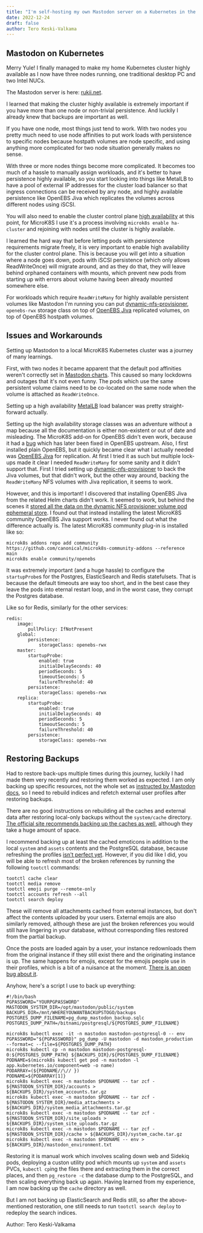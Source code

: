 ```yaml
---
title: "I'm self-hosting my own Mastodon server on a Kubernetes in the home network"
date: 2022-12-24
draft: false
author: Tero Keski-Valkama
---
```


## Mastodon on Kubernetes

Merry Yule! I finally managed to make my home Kubernetes cluster highly available as I now have three nodes running, one traditional desktop PC and two Intel NUCs.

The Mastodon server is here: [rukii.net](https://rukii.net).

I learned that making the cluster highly available is extremely important if you have more than one node or non-trivial persistence. And luckily I already knew that backups are important as well.

If you have one node, most things just tend to work. With two nodes you pretty much need to use node affinities to put work loads with persistence to specific nodes because hostpath volumes are node specific, and using anything more complicated for two node situation generally makes no sense.

With three or more nodes things become more complicated. It becomes too much of a hassle to manually assign workloads, and it's better to have persistence highly available, so you start looking into things like MetalLB to have a pool of external IP addresses for the cluster load balancer so that ingress connections can be received by any node, and highly available persistence like OpenEBS Jiva which replicates the volumes across different nodes using iSCSI.

You will also need to enable the cluster control plane [high availability](https://microk8s.io/docs/high-availability) at this point, for MicroK8S I use it's a process involving `microk8s enable ha-cluster` and rejoining with nodes until the cluster is highly available.

I learned the hard way that before letting pods with persistence requirements migrate freely, it is very important to enable high availability for the cluster control plane. This is because you will get into a situation where a node goes down, pods with iSCSI persistence (which only allows ReadWriteOnce) will migrate around, and as they do that, they will leave behind orphaned containers with mounts, which prevent new pods from starting up with errors about volume having been already mounted somewhere else.

For workloads which require `ReadWriteMany` for highly available persistent volumes like Mastodon I'm running you can put [dynamic-nfs-provisioner](https://github.com/openebs/dynamic-nfs-provisioner), `openebs-rwx` storage class on top of [OpenEBS Jiva](https://github.com/openebs/jiva) replicated volumes, on top of OpenEBS hostpath volumes.

## Issues and Workarounds

Setting up Mastodon to a local MicroK8S Kubernetes cluster was a journey of many learnings.

First, with two nodes it became apparent that the default pod affinities weren't correctly set in [Mastodon charts](https://github.com/mastodon/chart/pull/13). This caused so many lockdowns and outages that it's not even funny. The pods which use the same persistent volume claims need to be co-located on the same node when the volume is attached as `ReadWriteOnce`.

Setting up a high availability [MetalLB](https://microk8s.io/docs/addon-metallb) load balancer was pretty straight-forward actually.

Setting up the high availability storage classes was an adventure without a map because all the documentation is either non-existent or out of date and misleading. The MicroK8S add-on for OpenEBS didn't even work, because it had a [bug](https://github.com/canonical/microk8s/issues/3639) which has later been fixed in OpenEBS upstream. Also, I first installed plain OpenEBS, but it quickly became clear what I actually needed was [OpenEBS Jiva](https://github.com/openebs/jiva) for replication. At first I tried it as such but multiple lock-ups made it clear I needed `ReadWriteMany` for some sanity and it didn't support that. First I tried setting up [dynamic-nfs-provisioner](https://github.com/openebs/dynamic-nfs-provisioner) to back the Jiva volumes, but that didn't work, but the other way around, backing the `ReadWriteMany` NFS volumes with Jiva replication, it seems to work.

However, and this is important! I discovered that installing OpenEBS Jiva from the related Helm charts didn't work. It seemed to work, but behind the scenes it [stored all the data on the dynamic NFS provisioner volume pod ephemeral store](https://github.com/openebs/jiva/issues/367). I found out that instead installing the latest MicroK8S community OpenEBS Jiva support works. I never found out what the difference actually is. The latest MicroK8S community plug-in is installed like so:

```
microk8s addons repo add community https://github.com/canonical/microk8s-community-addons --reference main
microk8s enable community/openebs
```

It was extremely important (and a huge hassle) to configure the `startupProbe`s for the Postgres, ElasticSearch and Redis statefulsets. That is because the default timeouts are way too short, and in the best case they leave the pods into eternal restart loop, and in the worst case, they corrupt the Postgres database.

Like so for Redis, similarly for the other services:
```
redis:
    image:
        pullPolicy: IfNotPresent
    global:
        persistence:
            storageClass: openebs-rwx
    master:
        startupProbe:
            enabled: true
            initialDelaySeconds: 40
            periodSeconds: 5
            timeoutSeconds: 5
            failureThreshold: 40
        persistence:
            storageClass: openebs-rwx
    replica:
        startupProbe:
            enabled: true
            initialDelaySeconds: 40
            periodSeconds: 5
            timeoutSeconds: 5
            failureThreshold: 40
        persistence:
            storageClass: openebs-rwx
```

## Restoring Backups

Had to restore back-ups multiple times during this journey, luckily I had made them very recently and restoring them worked as expected. I am only backing up specific resources, not the whole set as [instructed by Mastodon docs](https://docs.joinmastodon.org/admin/backups/), so I need to rebuild indices and refetch external user profiles after restoring backups.

There are no good instructions on rebuilding all the caches and external data after restoring local-only backups without the `system/cache` directory. [The official site recommends backing up the caches as well](https://docs.joinmastodon.org/admin/backups/), although they take a huge amount of space.

I recommend backing up at least the cached emoticons in addition to the local `system` and `assets` contents and the PostgreSQL database, because refreshing the profiles [isn't perfect yet](https://github.com/mastodon/mastodon/issues/17862). However, if you did like I did, you will be able to refresh most of the broken references by running the following `tootctl` commands:

```
tootctl cache clear
tootctl media remove
tootctl emoji purge --remote-only
tootctl accounts refresh --all
tootctl search deploy
```

These will remove all attachments cached from external instances, but don't affect the contents uploaded by your users. External emojis are also similarly removed, although these are just the broken references you would still have lingering in your database, without corresponding files restored from the partial backup.

Once the posts are loaded again by a user, your instance redownloads them from the original instance if they still exist there and the originating instance is up. The same happens for emojis, except for the emojis people use in their profiles, which is a bit of a nuisance at the moment. [There is an open bug about it](https://github.com/mastodon/mastodon/issues/17862).

Anyhow, here's a script I use to back up everything:

```
#!/bin/bash
PGPASSWORD="YOURPGPASSWORD"
MASTODON_SYSTEM_DIR=/opt/mastodon/public/system
BACKUPS_DIR=/mnt/WHEREYOUWANTBACKUPSTOGO/backups
POSTGRES_DUMP_FILENAME=pg_dump_mastodon_backup.sqlc
POSTGRES_DUMP_PATH=/bitnami/postgresql/${POSTGRES_DUMP_FILENAME}

microk8s kubectl exec -it -n mastodon mastodon-postgresql-0 -- env PGPASSWORD="${PGPASSWORD}" pg_dump -U mastodon -d mastodon_production --format=c --file=${POSTGRES_DUMP_PATH}
microk8s kubectl cp -n mastodon mastodon-postgresql-0:${POSTGRES_DUMP_PATH} ${BACKUPS_DIR}/${POSTGRES_DUMP_FILENAME}
PODNAME=$(microk8s kubectl get pod -n mastodon -l app.kubernetes.io/component=web -o name)
PODARRAY=(${PODNAME//\// })
PODNAME=${PODARRAY[1]}
microk8s kubectl exec -n mastodon $PODNAME -- tar zcf - ${MASTODON_SYSTEM_DIR}/accounts > ${BACKUPS_DIR}/system_accounts.tar.gz
microk8s kubectl exec -n mastodon $PODNAME -- tar zcf - ${MASTODON_SYSTEM_DIR}/media_attachments > ${BACKUPS_DIR}/system_media_attachments.tar.gz
microk8s kubectl exec -n mastodon $PODNAME -- tar zcf - ${MASTODON_SYSTEM_DIR}/site_uploads > ${BACKUPS_DIR}/system_site_uploads.tar.gz
microk8s kubectl exec -n mastodon $PODNAME -- tar zcf - ${MASTODON_SYSTEM_DIR}/cache > ${BACKUPS_DIR}/system_cache.tar.gz
microk8s kubectl exec -n mastodon $PODNAME -- env > ${BACKUPS_DIR}/mastodon_environment.txt
```

Restoring it is manual work which involves scaling down web and Sidekiq pods, deploying a custon utility pod which mounts up `system` and `assets` PVCs, `kubectl cp`ing the files there and extracting them in the correct places, and then `pg_restore -c` the database dump to the PostgreSQL, and then scaling everything back up again. Having learned from my experience, I am now backing up the `cache` directory as well.

But I am not backing up ElasticSearch and Redis still, so after the above-mentioned restoration, one still needs to run `tootctl search deploy` to redeploy the search indices.

Author: Tero Keski-Valkama
